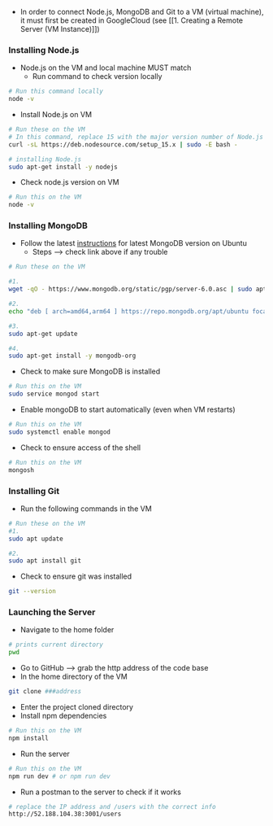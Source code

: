 * In order to connect Node.js, MongoDB and Git to a VM (virtual machine), it must first be created in GoogleCloud (see [[1. Creating a Remote Server (VM Instance)]])

### Installing Node.js
* Node.js on the VM and local machine MUST match
	* Run command to check version locally
```bash
# Run this command locally
node -v
```

* Install Node.js on VM
```bash
# Run these on the VM 
# In this command, replace 15 with the major version number of Node.js that is installed on your computer locally
curl -sL https://deb.nodesource.com/setup_15.x | sudo -E bash -

# installing Node.js 
sudo apt-get install -y nodejs
```

* Check node.js version on VM
```bash
# Run this on the VM 
node -v
```

### Installing MongoDB
* Follow the latest [instructions](https://www.mongodb.com/docs/manual/tutorial/install-mongodb-on-ubuntu/) for latest MongoDB version on Ubuntu
	* Steps  --> check link above if any trouble
```bash
# Run these on the VM 

#1.
wget -qO - https://www.mongodb.org/static/pgp/server-6.0.asc | sudo apt-key add - 

#2.
echo "deb [ arch=amd64,arm64 ] https://repo.mongodb.org/apt/ubuntu focal/mongodb-org/6.0 multiverse" | sudo tee /etc/apt/sources.list.d/mongodb-org-6.0.list 

#3.
sudo apt-get update 

#4.
sudo apt-get install -y mongodb-org
```

* Check to make sure MongoDB is installed
```bash
# Run this on the VM 
sudo service mongod start
```

* Enable mongoDB to start automatically (even when VM restarts)
```bash
# Run this on the VM 
sudo systemctl enable mongod
```

* Check to ensure access of the shell
```bash
# Run this on the VM 
mongosh
```

### Installing Git
* Run the following commands in the VM
```bash
# Run these on the VM 
#1. 
sudo apt update 

#2. 
sudo apt install git
```

* Check to ensure git was installed
```bash
git --version
```

### Launching the Server
* Navigate to the home folder
```bash
# prints current directory
pwd
```

* Go to GitHub --> grab the http address of the code base
* In the home directory of the VM
```bash
git clone ###address 
```

* Enter the project cloned directory
* Install npm dependencies
```bash
# Run this on the VM 
npm install
```

* Run the server 
```bash
# Run this on the VM 
npm run dev # or npm run dev
```

* Run a postman to the server to check if it works
```bash
# replace the IP address and /users with the correct info
http://52.188.104.38:3001/users 
```